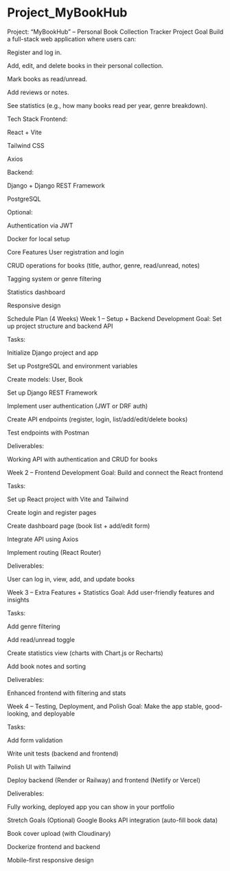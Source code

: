 # Project_MyBookHub

Project: “MyBookHub” – Personal Book Collection Tracker
Project Goal
Build a full-stack web application where users can:

Register and log in.

Add, edit, and delete books in their personal collection.

Mark books as read/unread.

Add reviews or notes.

See statistics (e.g., how many books read per year, genre breakdown).

Tech Stack
Frontend:

React + Vite

Tailwind CSS

Axios

Backend:

Django + Django REST Framework

PostgreSQL

Optional:

Authentication via JWT

Docker for local setup

Core Features
User registration and login

CRUD operations for books (title, author, genre, read/unread, notes)

Tagging system or genre filtering

Statistics dashboard

Responsive design

Schedule Plan (4 Weeks)
Week 1 – Setup + Backend Development
Goal: Set up project structure and backend API

Tasks:

 Initialize Django project and app

 Set up PostgreSQL and environment variables

 Create models: User, Book

 Set up Django REST Framework

 Implement user authentication (JWT or DRF auth)

 Create API endpoints (register, login, list/add/edit/delete books)

 Test endpoints with Postman

Deliverables:

Working API with authentication and CRUD for books

Week 2 – Frontend Development
Goal: Build and connect the React frontend

Tasks:

 Set up React project with Vite and Tailwind

 Create login and register pages

 Create dashboard page (book list + add/edit form)

 Integrate API using Axios

 Implement routing (React Router)

Deliverables:

User can log in, view, add, and update books

Week 3 – Extra Features + Statistics
Goal: Add user-friendly features and insights

Tasks:

 Add genre filtering

 Add read/unread toggle

 Create statistics view (charts with Chart.js or Recharts)

 Add book notes and sorting

Deliverables:

Enhanced frontend with filtering and stats

Week 4 – Testing, Deployment, and Polish
Goal: Make the app stable, good-looking, and deployable

Tasks:

 Add form validation

 Write unit tests (backend and frontend)

 Polish UI with Tailwind

 Deploy backend (Render or Railway) and frontend (Netlify or Vercel)

Deliverables:

Fully working, deployed app you can show in your portfolio

Stretch Goals (Optional)
Google Books API integration (auto-fill book data)

Book cover upload (with Cloudinary)

Dockerize frontend and backend

Mobile-first responsive design

